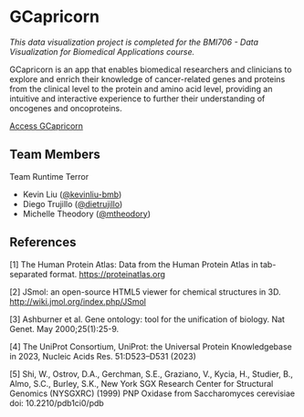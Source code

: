 # GCapricorn

*This data visualization project is completed for the BMI706 - Data Visualization for Biomedical Applications course.*

GCapricorn is an app that enables biomedical researchers and clinicians to explore and enrich their knowledge of cancer-related genes and proteins from the clinical level to the protein and amino acid level, providing an intuitive and interactive experience to further their understanding of oncogenes and oncoproteins.

[Access GCapricorn](https://gcapricorn-reborn.streamlit.app/)

## Team Members

Team Runtime Terror
* Kevin Liu ([@kevinliu-bmb](https://github.com/kevinliu-bmb))
* Diego Trujillo ([@dietrujillo](https://github.com/dietrujillo))
* Michelle Theodory ([@mtheodory](https://github.com/mtheodory))

## References

[1] The Human Protein Atlas: Data from the Human Protein Atlas in tab-separated format. https://proteinatlas.org

[2] JSmol: an open-source HTML5 viewer for chemical structures in 3D. http://wiki.jmol.org/index.php/JSmol

[3] Ashburner et al. Gene ontology: tool for the unification of biology. Nat Genet. May 2000;25(1):25-9.

[4] The UniProt Consortium, UniProt: the Universal Protein Knowledgebase in 2023, Nucleic Acids Res. 51:D523–D531 (2023)

[5] Shi, W., Ostrov, D.A., Gerchman, S.E., Graziano, V., Kycia, H., Studier, B., Almo, S.C., Burley, S.K., New York SGX Research Center for Structural Genomics (NYSGXRC) (1999) PNP Oxidase from Saccharomyces cerevisiae doi: 10.2210/pdb1ci0/pdb
